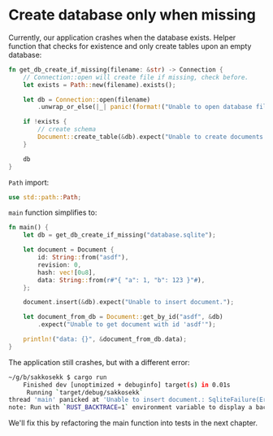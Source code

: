 # Create database only when missing
Currently, our application crashes when the database exists. Helper function that checks for existence and only create tables upon an empty database:

```rust
fn get_db_create_if_missing(filename: &str) -> Connection {
    // Connection::open will create file if missing, check before.
    let exists = Path::new(filename).exists();

    let db = Connection::open(filename)
        .unwrap_or_else(|_| panic!(format!("Unable to open database file {}", filename)));

    if !exists {
        // create schema
        Document::create_table(&db).expect("Unable to create documents table.");
    }

    db
}
```

`Path` import:

```rust
use std::path::Path;
```

`main` function simplifies to:
```rust
fn main() {
    let db = get_db_create_if_missing("database.sqlite");

    let document = Document {
        id: String::from("asdf"),
        revision: 0,
        hash: vec![0u8],
        data: String::from(r#"{ "a": 1, "b": 123 }"#),
    };

    document.insert(&db).expect("Unable to insert document.");

    let document_from_db = Document::get_by_id("asdf", &db)
        .expect("Unable to get document with id 'asdf'");

    println!("data: {}", &document_from_db.data);
}
```

The application still crashes, but with a different error:
```sh
~/g/b/sakkosekk $ cargo run
    Finished dev [unoptimized + debuginfo] target(s) in 0.01s
     Running `target/debug/sakkosekk`
thread 'main' panicked at 'Unable to insert document.: SqliteFailure(Error { code: ConstraintViolation, extended_code: 1555 }, Some("UNIQUE constraint failed: documents.id"))', src/libcore/result.rs:999:5
note: Run with `RUST_BACKTRACE=1` environment variable to display a backtrace.
```

We'll fix this by refactoring the main function into tests in the next chapter.
